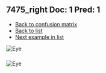 ## 7475_right Doc: 1 Pred: 1
- [Back to confusion matrix](https://github.com/juliandewit/kaggle_retinopathy/blob/master/matrix.md)
- [Back to list](https://github.com/juliandewit/kaggle_retinopathy/blob/master/lists/11/list.md)
- [Next example in list](https://github.com/juliandewit/kaggle_retinopathy/blob/master/lists/11/75/7504_left.md)

![Eye](https://retinopaty.blob.core.windows.net/size1024/7475_right_1.jpeg)

### 

![Eye]()
